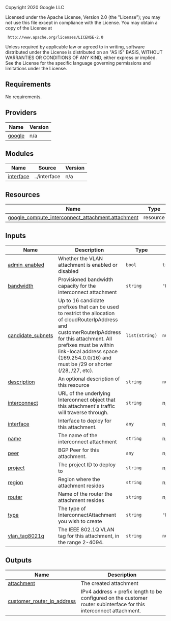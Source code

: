 <!-- BEGIN_TF_DOCS -->
Copyright 2020 Google LLC

Licensed under the Apache License, Version 2.0 (the "License");
you may not use this file except in compliance with the License.
You may obtain a copy of the License at

     http://www.apache.org/licenses/LICENSE-2.0

Unless required by applicable law or agreed to in writing, software
distributed under the License is distributed on an "AS IS" BASIS,
WITHOUT WARRANTIES OR CONDITIONS OF ANY KIND, either express or implied.
See the License for the specific language governing permissions and
limitations under the License.

## Requirements

No requirements.

## Providers

| Name | Version |
|------|---------|
| <a name="provider_google"></a> [google](#provider\_google) | n/a |

## Modules

| Name | Source | Version |
|------|--------|---------|
| <a name="module_interface"></a> [interface](#module\_interface) | ../interface | n/a |

## Resources

| Name | Type |
|------|------|
| [google_compute_interconnect_attachment.attachment](https://registry.terraform.io/providers/hashicorp/google/latest/docs/resources/compute_interconnect_attachment) | resource |

## Inputs

| Name | Description | Type | Default | Required |
|------|-------------|------|---------|:--------:|
| <a name="input_admin_enabled"></a> [admin\_enabled](#input\_admin\_enabled) | Whether the VLAN attachment is enabled or disabled | `bool` | `true` | no |
| <a name="input_bandwidth"></a> [bandwidth](#input\_bandwidth) | Provisioned bandwidth capacity for the interconnect attachment | `string` | `"BPS_10G"` | no |
| <a name="input_candidate_subnets"></a> [candidate\_subnets](#input\_candidate\_subnets) | Up to 16 candidate prefixes that can be used to restrict the allocation of cloudRouterIpAddress and customerRouterIpAddress for this attachment. All prefixes must be within link-local address space (169.254.0.0/16) and must be /29 or shorter (/28, /27, etc). | `list(string)` | `null` | no |
| <a name="input_description"></a> [description](#input\_description) | An optional description of this resource | `string` | `null` | no |
| <a name="input_interconnect"></a> [interconnect](#input\_interconnect) | URL of the underlying Interconnect object that this attachment's traffic will traverse through. | `string` | n/a | yes |
| <a name="input_interface"></a> [interface](#input\_interface) | Interface to deploy for this attachment. | `any` | n/a | yes |
| <a name="input_name"></a> [name](#input\_name) | The name of the interconnect attachment | `string` | n/a | yes |
| <a name="input_peer"></a> [peer](#input\_peer) | BGP Peer for this attachment. | `any` | n/a | yes |
| <a name="input_project"></a> [project](#input\_project) | The project ID to deploy to | `string` | n/a | yes |
| <a name="input_region"></a> [region](#input\_region) | Region where the attachment resides | `string` | n/a | yes |
| <a name="input_router"></a> [router](#input\_router) | Name of the router the attachment resides | `string` | n/a | yes |
| <a name="input_type"></a> [type](#input\_type) | The type of InterconnectAttachment you wish to create | `string` | `"DEDICATED"` | no |
| <a name="input_vlan_tag8021q"></a> [vlan\_tag8021q](#input\_vlan\_tag8021q) | The IEEE 802.1Q VLAN tag for this attachment, in the range 2-4094. | `string` | `null` | no |

## Outputs

| Name | Description |
|------|-------------|
| <a name="output_attachment"></a> [attachment](#output\_attachment) | The created attachment |
| <a name="output_customer_router_ip_address"></a> [customer\_router\_ip\_address](#output\_customer\_router\_ip\_address) | IPv4 address + prefix length to be configured on the customer router subinterface for this interconnect attachment. |
<!-- END_TF_DOCS -->
